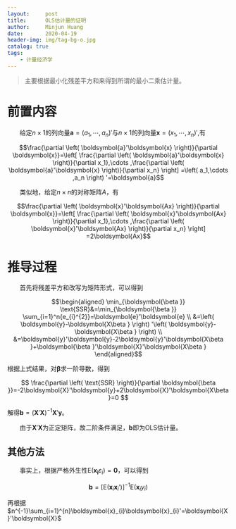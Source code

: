```yaml
---
layout:     post
title:      OLS估计量的证明
author:     Minjun Huang
date:       2020-04-19
header-img: img/tag-bg-o.jpg
catalog: true
tags:
    - 计量经济学
---
```


<head>
    <script src="https://cdn.mathjax.org/mathjax/latest/MathJax.js?config=TeX-AMS-MML_HTMLorMML" type="text/javascript"></script>
    <script type="text/x-mathjax-config">
        MathJax.Hub.Config({
            tex2jax: {
            skipTags: ['script', 'noscript', 'style', 'textarea', 'pre'],
            inlineMath: [['$','$']]
            }
        });
    </script>
</head>

>主要根据最小化残差平方和来得到所谓的最小二乘估计量。

# 前置内容

&emsp;&emsp;给定$n \times 1$的列向量$\boldsymbol{a}=\left(a_1,\cdots ,a_n \right)'$与$n \times 1$的列向量$\boldsymbol{x}=\left( x_1,\cdots ,x_n \right)'$,有

$$\frac{\partial \left( \boldsymbol{a}'\boldsymbol{x} \right)}{\partial \boldsymbol{x}}=\left[ \frac{\partial \left( \boldsymbol{a}'\boldsymbol{x} \right)}{\partial x_1},\cdots ,\frac{\partial \left( \boldsymbol{a}'\boldsymbol{x} \right)}{\partial x_n} \right] =\left( a_1,\cdots ,a_n \right) '=\boldsymbol{a}$$

&emsp;&emsp;类似地，给定$n \times n$的对称矩阵$A$，有

$$\frac{\partial \left( \boldsymbol{x}'\boldsymbol{Ax} \right)}{\partial \boldsymbol{x}}=\left[ \frac{\partial \left( \boldsymbol{x}'\boldsymbol{Ax} \right)}{\partial x_1},\cdots ,\frac{\partial \left( \boldsymbol{x}'\boldsymbol{Ax} \right)}{\partial x_n} \right] =2\boldsymbol{Ax}$$

# 推导过程
&emsp;&emsp;首先将残差平方和改写为矩阵形式，可以得到

$$\begin{aligned}
\min_{\boldsymbol{\beta }} \text{SSR}&=\min_{\boldsymbol{\beta }} \sum_{i=1}^n{e_{i}^{2}}=\boldsymbol{e}'\boldsymbol{e}
\\
&=\left( \boldsymbol{y}-\boldsymbol{X\beta } \right) '\left( \boldsymbol{y}-\boldsymbol{X\beta } \right) 
\\
&=\boldsymbol{y}'\boldsymbol{y}-2\boldsymbol{y}'\boldsymbol{X\beta }+\boldsymbol{\beta }'\boldsymbol{X}'\boldsymbol{X\beta }
\end{aligned}$$

根据上式结果，对$\boldsymbol{\beta}$求一阶导数，得到

$$
\frac{\partial \left( \text{SSR} \right)}{\partial \boldsymbol{\beta }}=-2\boldsymbol{X}'\boldsymbol{y}+2\boldsymbol{X}'\boldsymbol{X\beta }=0
$$

解得$\boldsymbol{b}=\left( \boldsymbol{X}'\boldsymbol{X} \right) ^{-1}\boldsymbol{X}'\boldsymbol{y}$。

&emsp;&emsp;由于$\boldsymbol{X}'\boldsymbol{X}$为正定矩阵，故二阶条件满足，$\boldsymbol{b}$即为OLS估计量。

## 其他方法
&emsp;&emsp;事实上，根据严格外生性$\text{E}(\boldsymbol{x_i}\varepsilon_i)=\mathbf{0}$，可以得到

$$
\boldsymbol{b}=\left[ \text{E}\left( \boldsymbol{x}_i\boldsymbol{x}_i' \right) \right] ^{-1}\text{E}\left( \boldsymbol{x}_iy_i \right) 
$$

再根据$n^{-1}\sum_{i=1}^{n}\boldsymbol{x}_{i}\boldsymbol{x}_{i}'=\boldsymbol{X}'\boldsymbol{X}$
